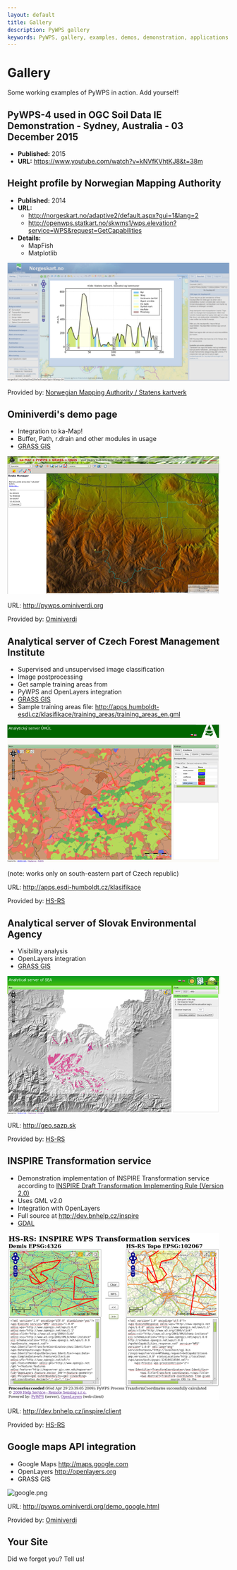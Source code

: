 ```yaml
---
layout: default
title: Gallery
description: PyWPS gallery
keywords: PyWPS, gallery, examples, demos, demonstration, applications
---
```


# Gallery

Some working examples of PyWPS in action.  Add yourself!

## PyWPS-4 used in OGC Soil Data IE Demonstration - Sydney, Australia - 03 December 2015

* **Published:** 2015
* **URL:** <https://www.youtube.com/watch?v=kNVfKVhtKJ8&t=38m>

## Height profile by Norwegian Mapping Authority

* **Published:** 2014
* **URL:** 
    * <http://norgeskart.no/adaptive2/default.aspx?gui=1&lang=2>
    * <http://openwps.statkart.no/skwms1/wps.elevation?service=WPS&request=GetCapabilities>
* **Details:**
    * MapFish
    * Matplotlib

![norgeskart.png](../images/norgeskart.png)


Provided by:
  [Norwegian Mapping Authority / Statens kartverk](http://norgeskart.no)

## Ominiverdi's demo page

- Integration to ka-Map!
- Buffer, Path, r.drain and other modules in usage
- [GRASS GIS](http://grass.osgeo.org)

![kamap.png](../images/kamap.png)

URL: <http://pywps.ominiverdi.org>

Provided by: [Ominiverdi](http://ominiverdi.org)

## Analytical server of Czech Forest Management Institute

- Supervised and unsupervised image classification
- Image postprocessing
- Get sample training areas from
- PyWPS and OpenLayers integration
- [GRASS GIS](http://grass.osgeo.org)
- Sample training areas file:  <http://apps.humboldt-esdi.cz/klasifikace/training_areas/training_areas_en.gml>

![uhul.png](../images/uhul.png)

(note: works only on south-eastern part of Czech republic)

URL: <http://apps.esdi-humboldt.cz/klasifikace>

Provided by: [HS-RS](http://bnhelp.cz)

## Analytical server of Slovak Environmental Agency

- Visibility analysis
- OpenLayers integration
- [GRASS GIS](http://grass.osgeo.org)

![sazp.png](../images/sazp.png)

URL: <http://geo.sazp.sk>

Provided by: [HS-RS](http://bnhelp.cz)

## INSPIRE Transformation service

- Demonstration implementation of INSPIRE Transformation service according to [INSPIRE Draft Transformation Implementing Rule (Version 2.0)](http://inspire.jrc.ec.europa.eu/reports/ImplementingRules/network/D3.10_Draft_IR_Transformation_Services_v2.0.pdf)
- Uses GML v2.0
- Integration with OpenLayers
- Full source at <http://dev.bnhelp.cz/inspire>
- [GDAL](http://www.gdal.org)

![inspire.png](../images/inspire.png)

URL: <http://dev.bnhelp.cz/inspire/client>

Provided by: [HS-RS](http://bnhelp.cz)

## Google maps API integration

- Google Maps http://maps.google.com
- OpenLayers http://openlayers.org
- GRASS GIS

![google.png](../images/google.png)

URL: <http://pywps.ominiverdi.org/demo_google.html>

Provided by: [Ominiverdi](http://ominiverdi.org)

## Your Site

Did we forget you? Tell us!
